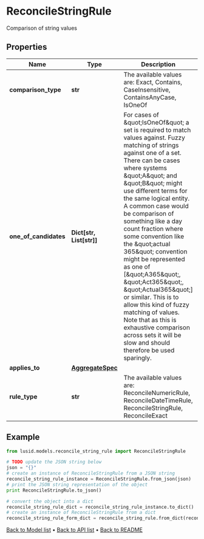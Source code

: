 # ReconcileStringRule

Comparison of string values

## Properties
Name | Type | Description | Notes
------------ | ------------- | ------------- | -------------
**comparison_type** | **str** | The available values are: Exact, Contains, CaseInsensitive, ContainsAnyCase, IsOneOf | 
**one_of_candidates** | **Dict[str, List[str]]** | For cases of \&quot;IsOneOf\&quot; a set is required to match values against.  Fuzzy matching of strings against one of a set. There can be cases where systems \&quot;A\&quot; and \&quot;B\&quot; might use different terms for the same logical entity. A common case would be  comparison of something like a day count fraction where some convention like the \&quot;actual 365\&quot; convention might be represented as one of [\&quot;A365\&quot;, \&quot;Act365\&quot;, \&quot;Actual365\&quot;] or similar.  This is to allow this kind of fuzzy matching of values. Note that as this is exhaustive comparison across sets it will be slow and should therefore be used sparingly. | [optional] 
**applies_to** | [**AggregateSpec**](AggregateSpec.md) |  | 
**rule_type** | **str** | The available values are: ReconcileNumericRule, ReconcileDateTimeRule, ReconcileStringRule, ReconcileExact | 

## Example

```python
from lusid.models.reconcile_string_rule import ReconcileStringRule

# TODO update the JSON string below
json = "{}"
# create an instance of ReconcileStringRule from a JSON string
reconcile_string_rule_instance = ReconcileStringRule.from_json(json)
# print the JSON string representation of the object
print ReconcileStringRule.to_json()

# convert the object into a dict
reconcile_string_rule_dict = reconcile_string_rule_instance.to_dict()
# create an instance of ReconcileStringRule from a dict
reconcile_string_rule_form_dict = reconcile_string_rule.from_dict(reconcile_string_rule_dict)
```
[Back to Model list](../README.md#documentation-for-models) &#8226; [Back to API list](../README.md#documentation-for-api-endpoints) &#8226; [Back to README](../README.md)


